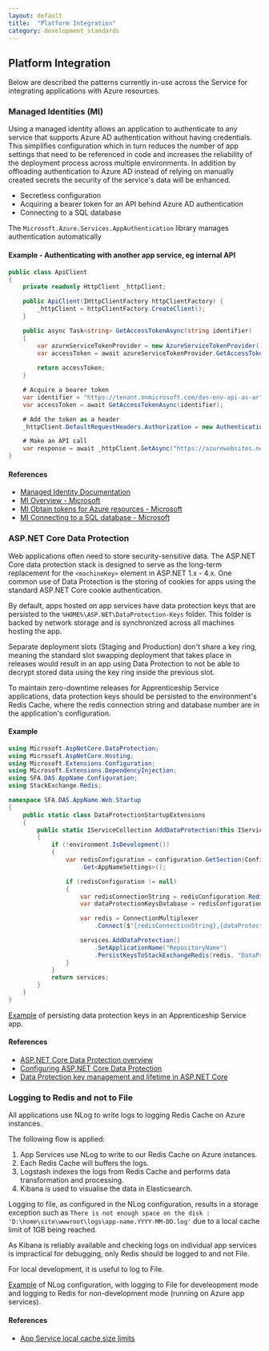 ```yaml
---
layout: default
title:  "Platform Integration"
category: development_standards
---
```


## Platform Integration

Below are described the patterns currently in-use across the Service for integrating applications with Azure resources.

### Managed Identities (MI)

Using a managed identity allows an application to authenticate to any service that supports Azure AD authentication without having credentials.  This simplifies configuration which in turn reduces the number of app settings that need to be referenced in code and increases the reliability of the deployment process across multiple environments.  In addition by offloading authentication to Azure AD instead of relying on manually created secrets the security of the service's data will be enhanced.

* Secretless configuration
* Acquiring a bearer token for an API behind Azure AD authentication
* Connecting to a SQL database

The ```Microsoft.Azure.Services.AppAuthentication``` library manages authentication automatically

#### Example - Authenticating with another app service, eg internal API

```csharp
public class ApiClient
{
    private readonly HttpClient _httpClient;

    public ApiClient(IHttpClientFactory httpClientFactory) {
        _httpClient = httpClientFactory.CreateClient();
    }

    public async Task<string> GetAccessTokenAsync(string identifier)
    {
        var azureServiceTokenProvider = new AzureServiceTokenProvider();
        var accessToken = await azureServiceTokenProvider.GetAccessTokenAsync(identifier);
        
        return accessToken;
    }

    # Acquire a bearer token
    var identifier = "https://tenant.onmicrosoft.com/das-env-api-as-ar" # IdentifierUri of Azure AD App registration
    var accessToken = await GetAccessTokenAsync(identifier);

    # Add the token as a header
    _httpClient.DefaultRequestHeaders.Authorization = new AuthenticationHeaderValue("Bearer", accessToken);

    # Make an API call
    var response = await _httpClient.GetAsync("https://azurewebsites.net/resource/resourceid");
}
```

#### References

* [Managed Identity Documentation](https://docs.microsoft.com/en-us/azure/active-directory/managed-identities-azure-resources/)
* [MI Overview - Microsoft](https://docs.microsoft.com/en-us/azure/active-directory/managed-identities-azure-resources/overview)
* [MI Obtain tokens for Azure resources - Microsoft](https://docs.microsoft.com/en-us/azure/app-service/overview-managed-identity?tabs=dotnet#asal)
* [MI Connecting to a SQL database - Microsoft](https://docs.microsoft.com/en-us/azure/app-service/app-service-web-tutorial-connect-msi)

### ASP.NET Core Data Protection

Web applications often need to store security-sensitive data. The ASP.NET Core data protection stack is designed to serve as the long-term replacement for the `<machineKey>` element in ASP.NET 1.x - 4.x. One common use of Data Protection is the storing of cookies for apps using the standard ASP.NET Core cookie authentication.

By default, apps hosted on app services have data protection keys that are persisted to the `%HOME%\ASP.NET\DataProtection-Keys` folder. This folder is backed by network storage and is synchronized across all machines hosting the app.

Separate deployment slots (Staging and Production) don't share a key ring, meaning the standard slot swapping deployment that takes place in releases would result in an app using Data Protection to not be able to decrypt stored data using the key ring inside the previous slot.

To maintain zero-downtime releases for Apprenticeship Service applications, data protection keys should be persisted to the environment's Redis Cache, where the redis connection string and database number are in the application's configuration.

#### Example

```csharp
using Microsoft.AspNetCore.DataProtection;
using Microsoft.AspNetCore.Hosting;
using Microsoft.Extensions.Configuration;
using Microsoft.Extensions.DependencyInjection;
using SFA.DAS.AppName.Configuration;
using StackExchange.Redis;

namespace SFA.DAS.AppName.Web.Startup
{
    public static class DataProtectionStartupExtensions
    {
        public static IServiceCollection AddDataProtection(this IServiceCollection services, IConfiguration configuration, IHostingEnvironment environment)
        {
            if (!environment.IsDevelopment())
            {
                var redisConfiguration = configuration.GetSection(ConfigurationKeys.ConnectionStrings)
                    .Get<AppNameSettings>();

                if (redisConfiguration != null)
                {
                    var redisConnectionString = redisConfiguration.RedisConnectionString;
                    var dataProtectionKeysDatabase = redisConfiguration.DataProtectionKeysDatabase;

                    var redis = ConnectionMultiplexer
                        .Connect($"{redisConnectionString},{dataProtectionKeysDatabase}");

                    services.AddDataProtection()
                        .SetApplicationName("RepositoryName")
                        .PersistKeysToStackExchangeRedis(redis, "DataProtection-Keys");
                }
            }
            return services;
        }
    }
}
```

[Example](https://github.com/SkillsFundingAgency/das-employercommitments-v2/pull/137/files) of persisting data protection keys in an Apprenticeship Service app.

#### References

* [ASP.NET Core Data Protection overview](https://docs.microsoft.com/en-us/aspnet/core/security/data-protection/introduction?view=aspnetcore-5.0)
* [Configuring ASP.NET Core Data Protection](https://docs.microsoft.com/en-us/aspnet/core/security/data-protection/configuration/overview?view=aspnetcore-3.1)
* [Data Protection key management and lifetime in ASP.NET Core](https://docs.microsoft.com/en-us/aspnet/core/security/data-protection/configuration/default-settings?view=aspnetcore-3.1)

### Logging to Redis and not to File

All applications use NLog to write logs to logging Redis Cache on Azure instances.

The following flow is applied:

1. App Services use NLog to write to our Redis Cache on Azure instances.
1. Each Redis Cache will buffers the logs.
1. Logstash indexes the logs from Redis Cache and performs data transformation and processing.
1. Kibana is used to visualise the data in Elasticsearch.

Logging to file, as configured in the NLog configuration, results in a storage exception such as `There is not enough space on the disk : 'D:\home\site\wwwroot\logs\app-name.YYYY-MM-DD.log'` due to a local cache limit of 1GB being reached.

As Kibana is reliably available and checking logs on individual app services is impractical for debugging, only Redis should be logged to and not File.

For local development, it is useful to log to File.

[Example](https://github.com/SkillsFundingAgency/das-providercommitments/pull/176/files) of NLog configuration, with logging to File for develeopment mode and logging to Redis for non-development mode (running on Azure app services).

#### References

* [App Service local cache size limits](https://docs.microsoft.com/en-us/azure/app-service/overview-local-cache#how-the-local-cache-changes-the-behavior-of-app-service)
